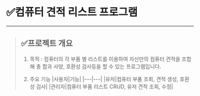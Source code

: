 # ✅컴퓨터 견적 리스트 프로그램
---------------------------------------------------------------------------

> ## ✅프로젝트 개요
> 1. 목적 : 컴퓨터의 각 부품 별 리스트를 이용하여 자신만의 컴퓨터 견적을 조합해 총 합과 사양, 호환성 검사등을 할 수 있는 프로그램입니다.
>
>
>
> 2. 주요 기능 
> |사용자|기능|
|---|---|
  |유저|컴퓨터 부품 조회, 견적 생성, 호환성 검사|
  |관리자|컴퓨터 부품 리스트 CRUD, 유저 견적 조회, 수정|


